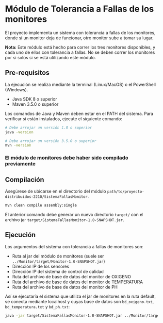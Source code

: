 # Módulo de Tolerancia a Fallas de los monitores

El proyecto implementa un sistema con tolerancia a fallas de los monitores, donde si un monitor deja de funcionar, otro monitor sube a tomar su lugar.

**Nota:** Este módulo está hecho para correr los tres monitores disponibles, y cada uno de ellos con tolerancia a fallas. No se deben correr los monitores por si solos si se está utilizando este módulo.

## Pre-requisitos

La ejecución se realiza mediante la terminal (Linux/MacOS) o el PowerShell (Windows).

- Java SDK 8 o superior
- Maven 3.5.0 o superior

Los comandos de Java y Maven deben estar en el PATH del sistema. Para verificar si están instalados, ejecute el siguiente comando:

```bash
# Debe arrojar un versión 1.8 o superior
java -version
```

```bash
# Debe arrojar un versión 3.5.0 o superior
mvn -version
```

### El módulo de monitores debe haber sido compilado previamente

## Compilación

Asegúrese de ubicarse en el directorio del módulo `path/to/proyecto-distribuidos-2210/SistemaFallasMonitor`.

```bash
mvn clean compile assembly:single
```

El anterior comando debe generar un nuevo directorio `target/` con el archivo jar `target/SistemaFallasMonitor-1.0-SNAPSHOT.jar`.

## Ejecución

Los argumentos del sistema con tolerancia a fallas de monitores son:
- Ruta al jar del módulo de monitores (suele ser `../Monitor/target/Monitor-1.0-SNAPSHOT.jar`) 
- Dirección IP de los sensores
- Dirección IP del sistema de control de calidad
- Ruta del archivo de base de datos del monitor de OXIGENO
- Ruta del archivo de base de datos del monitor de TEMPERATURA
- Ruta del archivo de base de datos del monitor de PH

Así se ejecutaría el sistema que utiliza el jar de monitores en la ruta default, se conecta mediante localhost y cuyas base de datos son `bd_oxigeno.txt`, `bd_temperatura.txt` y `bd_ph.txt`:

```bash
java -jar target/SistemaFallasMonitor-1.0-SNAPSHOT.jar ../Monitor/target/Monitor-1.0-SNAPSHOT.jar localhost localhost bd_oxigeno.txt bd_temperatura.txt bd_ph.txt
```